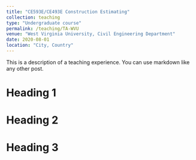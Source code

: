 ```yaml
---
title: "CE593E/CE493E Construction Estimating"
collection: teaching
type: "Undergraduate course"
permalink: /teaching/TA-WVU
venue: "West Virginia University, Civil Engineering Department"
date: 2020-08-01
location: "City, Country"
---
```


This is a description of a teaching experience. You can use markdown like any other post.

Heading 1
======

Heading 2
======

Heading 3
======
